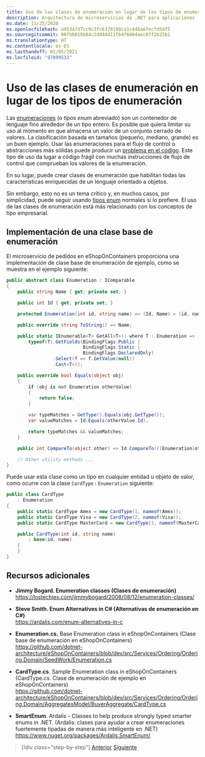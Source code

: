 ```yaml
---
title: Uso de las clases de enumeración en lugar de los tipos de enumeración
description: Arquitectura de microservicios de .NET para aplicaciones .NET en contenedor | Obtenga más información sobre cómo se pueden usar las clases de enumeración en lugar de las enumeraciones como una forma de resolver algunas limitaciones de estas últimas.
ms.date: 11/25/2020
ms.openlocfilehash: a45347d7cc9c3fc6378198ca1c44ba6fecfd54f5
ms.sourcegitcommit: 88fbb019b84c2d044d11fb4f6004aec07f2b25b1
ms.translationtype: HT
ms.contentlocale: es-ES
ms.lasthandoff: 01/05/2021
ms.locfileid: "97899533"
---
```

# <a name="use-enumeration-classes-instead-of-enum-types"></a>Uso de las clases de enumeración en lugar de los tipos de enumeración

Las [enumeraciones](../../../csharp/language-reference/builtin-types/enum.md) (o *tipos enum* abreviado) son un contenedor de lenguaje fino alrededor de un tipo entero. Es posible que quiera limitar su uso al momento en que almacena un valor de un conjunto cerrado de valores. La clasificación basada en tamaños (pequeño, mediano, grande) es un buen ejemplo. Usar las enumeraciones para el flujo de control o abstracciones más sólidas puede producir un [problema en el código](https://deviq.com/antipatterns/code-smells). Este tipo de uso da lugar a código frágil con muchas instrucciones de flujo de control que comprueban los valores de la enumeración.

En su lugar, puede crear clases de enumeración que habilitan todas las características enriquecidas de un lenguaje orientado a objetos.

Sin embargo, esto no es un tema crítico y, en muchos casos, por simplicidad, puede seguir usando [tipos enum](../../../csharp/language-reference/builtin-types/enum.md) normales si lo prefiere. El uso de las clases de enumeración está más relacionado con los conceptos de tipo empresarial.

## <a name="implement-an-enumeration-base-class"></a>Implementación de una clase base de enumeración

El microservicio de pedidos en eShopOnContainers proporciona una implementación de clase base de enumeración de ejemplo, como se muestra en el ejemplo siguiente:

```csharp
public abstract class Enumeration : IComparable
{
    public string Name { get; private set; }

    public int Id { get; private set; }

    protected Enumeration(int id, string name) => (Id, Name) = (id, name);

    public override string ToString() => Name;

    public static IEnumerable<T> GetAll<T>() where T : Enumeration =>
        typeof(T).GetFields(BindingFlags.Public |
                            BindingFlags.Static |
                            BindingFlags.DeclaredOnly)
                 .Select(f => f.GetValue(null))
                 .Cast<T>();

    public override bool Equals(object obj)
    {
        if (obj is not Enumeration otherValue)
        {
            return false;
        }

        var typeMatches = GetType().Equals(obj.GetType());
        var valueMatches = Id.Equals(otherValue.Id);

        return typeMatches && valueMatches;
    }

    public int CompareTo(object other) => Id.CompareTo(((Enumeration)other).Id);

    // Other utility methods ...
}
```

Puede usar esta clase como un tipo en cualquier entidad u objeto de valor, como ocurre con la clase `CardType` : `Enumeration` siguiente:

```csharp
public class CardType
    : Enumeration
{
    public static CardType Amex = new CardType(1, nameof(Amex));
    public static CardType Visa = new CardType(2, nameof(Visa));
    public static CardType MasterCard = new CardType(3, nameof(MasterCard));

    public CardType(int id, string name)
        : base(id, name)
    {
    }
}
```

## <a name="additional-resources"></a>Recursos adicionales

- **Jimmy Bogard. Enumeration classes (Clases de enumeración)**  \
  <https://lostechies.com/jimmybogard/2008/08/12/enumeration-classes/>

- **Steve Smith. Enum Alternatives in C# (Alternativas de enumeración en C#)**  \
  <https://ardalis.com/enum-alternatives-in-c>

- **Enumeration.cs.** Base Enumeration class in eShopOnContainers (Clase base de enumeración en eShopOnContainers) \
  <https://github.com/dotnet-architecture/eShopOnContainers/blob/dev/src/Services/Ordering/Ordering.Domain/SeedWork/Enumeration.cs>

- **CardType.cs**. Sample Enumeration class in eShopOnContainers (CardType.cs. Clase de enumeración de ejemplo en eShopOnContainers) \
  <https://github.com/dotnet-architecture/eShopOnContainers/blob/dev/src/Services/Ordering/Ordering.Domain/AggregatesModel/BuyerAggregate/CardType.cs>

- **SmartEnum**. Ardalis - Classes to help produce strongly typed smarter enums in .NET. (Ardalis: clases para ayudar a crear enumeraciones fuertemente tipadas de manera más inteligente en .NET) \
  <https://www.nuget.org/packages/Ardalis.SmartEnum/>

>[!div class="step-by-step"]
>[Anterior](implement-value-objects.md)
>[Siguiente](domain-model-layer-validations.md)
